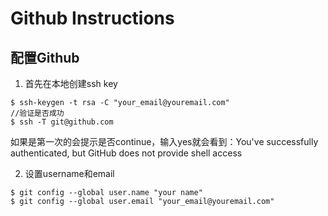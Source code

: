 # Github Instructions
## 配置Github
1. 首先在本地创建ssh key 
```shell
$ ssh-keygen -t rsa -C "your_email@youremail.com"
//验证是否成功
$ ssh -T git@github.com
```
如果是第一次的会提示是否continue，输入yes就会看到：You've successfully authenticated, but GitHub does not provide shell access

2. 设置username和email
```shell
$ git config --global user.name "your name"
$ git config --global user.email "your_email@youremail.com"
```


